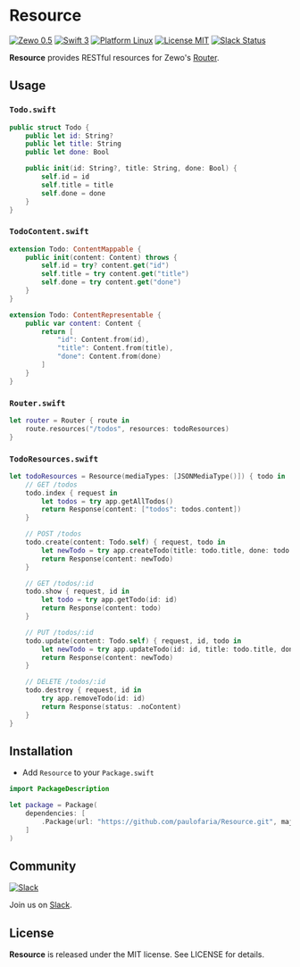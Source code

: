 # Resource

[![Zewo 0.5](https://img.shields.io/badge/Zewo-0.4-FF7565.svg?style=flat)](http://zewo.io)
[![Swift 3](https://img.shields.io/badge/Swift-3.0-orange.svg?style=flat)](https://swift.org)
[![Platform Linux](https://img.shields.io/badge/Platform-Linux-lightgray.svg?style=flat)](https://swift.org)
[![License MIT](https://img.shields.io/badge/License-MIT-blue.svg?style=flat)](https://tldrlegal.com/license/mit-license)
[![Slack Status](https://zewo-slackin.herokuapp.com/badge.svg)](http://slack.zewo.io)

**Resource** provides RESTful resources for Zewo's [Router](https://github.com/Zewo/Router).

## Usage

### `Todo.swift`

```swift
public struct Todo {
    public let id: String?
    public let title: String
    public let done: Bool

    public init(id: String?, title: String, done: Bool) {
        self.id = id
        self.title = title
        self.done = done
    }
}
```

### `TodoContent.swift`

```swift
extension Todo: ContentMappable {
    public init(content: Content) throws {
        self.id = try? content.get("id")
        self.title = try content.get("title")
        self.done = try content.get("done")
    }
}

extension Todo: ContentRepresentable {
    public var content: Content {
        return [
            "id": Content.from(id),
            "title": Content.from(title),
            "done": Content.from(done)
        ]
    }
}
```

### `Router.swift`

```swift
let router = Router { route in
    route.resources("/todos", resources: todoResources)
}
```

### `TodoResources.swift`

```swift
let todoResources = Resource(mediaTypes: [JSONMediaType()]) { todo in
    // GET /todos
    todo.index { request in
        let todos = try app.getAllTodos()
        return Response(content: ["todos": todos.content])
    }

	// POST /todos
    todo.create(content: Todo.self) { request, todo in
        let newTodo = try app.createTodo(title: todo.title, done: todo.done)
        return Response(content: newTodo)
    }

	// GET /todos/:id
    todo.show { request, id in
        let todo = try app.getTodo(id: id)
        return Response(content: todo)
    }

	// PUT /todos/:id
    todo.update(content: Todo.self) { request, id, todo in
        let newTodo = try app.updateTodo(id: id, title: todo.title, done: todo.done)
        return Response(content: newTodo)
    }

	// DELETE /todos/:id
    todo.destroy { request, id in
        try app.removeTodo(id: id)
        return Response(status: .noContent)
    }
}
```

## Installation

- Add `Resource` to your `Package.swift`

```swift
import PackageDescription

let package = Package(
	dependencies: [
		.Package(url: "https://github.com/paulofaria/Resource.git", majorVersion: 0, minor: 4),
	]
)
```

## Community

[![Slack](http://s13.postimg.org/ybwy92ktf/Slack.png)](http://slack.zewo.io)

Join us on [Slack](http://slack.zewo.io).

License
-------

**Resource** is released under the MIT license. See LICENSE for details.

